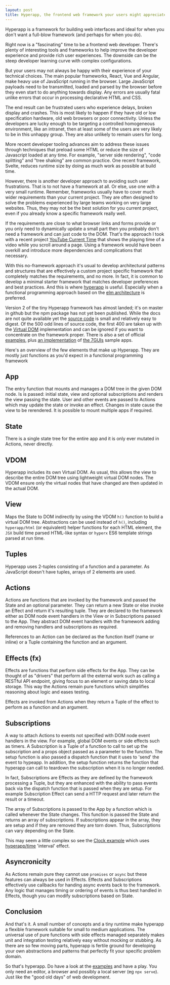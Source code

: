 ```yaml
---
layout: post
title: Hyperapp, the frontend web framework your users might appreciate
---
```


<div class="message">
Hyperapp is a framework for building web interfaces and ideal for when you don't want a full-blow framework (and perhaps for when you do).
</div>

Right now is a "fascinating" time to be a frontend web developer. There's plenty of interesting tools and frameworks to help improve the developer experience and provide rich user experiences. The downside can be the steep developer learning curve with complex configurations.

But your users may not always be happy with their experience of your technical choices. The main popular frameworks, React, Vue and Angular, make heavy use of JavaScript running in the browser. Large JavaScript payloads need to be transmitted, loaded and parsed by the browser before they even start to do anything towards display. Any errors are usually fatal unlike errors that occur in processing declarative HTML and CSS.

The end result can be frustrated users who experience delays, broken display and crashes. This is most likely to happen if they have old or low specification hardware, old web browsers or poor connectivity. Unless the developers are lucky enough to be targeting a controlled homogeneous environment, like an intranet, then at least some of the users are very likely to be in this unhappy group. They are also unlikely to remain users for long.

More recent developer tooling advances aim to address these issues through techniques that preload some HTML or reduce the size of Javascript loaded at any time. For example, "server side rendering", "code splitting" and "tree shaking" are common practice. One recent framework, Svelte, reduces runtime size by doing as much work as possible at build time.

However, there is another developer approach to avoiding such user frustrations. That is to not have a framework at all. Or else, use one with a very small runtime. Remember, frameworks usually have to cover much wider requirements than your current project. They are often designed to solve the problems experienced by large teams working on very large websites. Thus, they may not be the best solution for you current project, even if you already know a specific framework really well.

If the requirements are close to what browser links and forms provide or you only need to dynamically update a small part then you probably don't need a framework and can just code to the DOM. That's the approach I took with a recent project [YouTube Current Time](https://github.com/music-practice-tools/youtube-current-time/blob/master/ytct-es6.js) that shows the playing time of a video while you scroll around a page. Using a framework would have been overkill and introduce more dependencies and complications that necessary.

With this no-framework approach it's usual to develop architectural patterns and structures that are effectively a custom project specific framework that completely matches the requirements, and no more. In fact, it is common to develop a minimal starter framework that matches developer preferences and best practices. And this is where [hyperapp](https://github.com/jorgebucaran/hyperapp) is useful. Especially when a functional programming approach based on the [elm architecture](https://guide.elm-lang.org/architecture/) is preferred.

Version 2 of the tiny Hyperapp framework has almost landed; it's on master in github but the npm package has not yet been published. While the docs are not quite available yet the [source code](https://github.com/jorgebucaran/hyperapp) is small and relatively easy to digest. Of the 500 odd lines of source code, the first 400 are taken up with the [Virtual DOM](https://reactjs.org/docs/faq-internals.html) implementation and can be ignored if you want to concentrate on the framework proper. There is also a set of official [examples](https://github.com/jorgebucaran/hyperapp/blob/master/docs/examples.md), plus [an implementation](https://github.com/zaceno/sevenguis-hyperapp) of [the 7GUIs](https://eugenkiss.github.io/7guis/) sample apps.

Here's an overview of the few elements that make up Hyperapp. They are mostly just functions as you'd expect in a functional programming framework

## App

The entry function that mounts and manages a DOM tree in the given DOM node. Is is passed: initial state, view and optional subscriptions and renders the view passing the state. User and other events are passed to Actions which may update the state or invoke an effect. Changes in state cause the view to be rerendered. It is possible to mount multiple apps if required.

## State

There is a single state tree for the entire app and it is only ever mutated in Actions, never directly.

## VDOM

Hyperapp includes its own Virtual DOM. As usual, this allows the view to describe the entire DOM tree using lightweight virtual DOM nodes. The VDOM ensure only the virtual nodes that have changed are then updated in the actual DOM.

## View

Maps the State to DOM indirectly by using the VDOM `h()` function to build a virtual DOM tree. Abstractions can be used instead of `h()`, including `hyperapp/html` (or equivalent) helper functions for each HTML element, the `JSX` build time parsed HTML-like syntax or `hyperx` ES6 template strings parsed at run time.

## Tuples

Hyperapp uses 2-tuples consisting of a function and a parameter. As JavaScript doesn't have tuples, arrays of 2 elements are used.

## Actions

Actions are functions that are invoked by the framework and passed the State and an optional parameter. They can return a new State or else invoke an Effect and return it's resulting tuple. They are declared to the framework either as DOM node event handlers in the View or in Subscriptions passed to the App. They abstract DOM event handlers with the framework adding and removing handlers and subscriptions as required.

References to an Action can be declared as the function itself (name or inline) or a Tuple containing the function and an argument.

## Effects (fx)

Effects are functions that perform side effects for the App. They can be thought of as "drivers" that perform all the external work such as calling a RESTful API endpoint, giving focus to an element or saving data to local storage. This way the Actions remain pure functions which simplifies reasoning about logic and eases testing.

Effects are invoked from Actions when they return a Tuple of the effect to perform as a function and an argument.

## Subscriptions

A way to attach Actions to events not specified with DOM node event handlers in the view.  For example, global DOM events or side effects such as timers. A Subscription is a Tuple of a function to call to set up the subscription and a props object passed as a parameter to the function. The setup function is also passed a dispatch function that it uses to 'send' the event to hypeapp. In addition, the setup function returns the function that hyperapp can call to teardown the subscription when it is no longer needed.

In fact, Subscriptions are Effects as they are defined by the framework processing a Tuple, but they are enhanced with the ability to pass events back via the dispatch function that is passed when they are setup. For example Subscription Effect can send a HTTP request and later return the result or a timeout.

The array of Subscriptions is passed to the App by a function which is called whenever the State changes. This function is passed the State and returns an array of subscriptions. If subscriptions appear in the array, they are setup and if they are removed they are torn down. Thus, Subscriptions can vary depending on the State.

This may seem a little complex so see the [Clock example](https://github.com/jorgebucaran/hyperapp/blob/master/docs/examples.md#simple-clock) which uses [hyperapp/time](https://github.com/SteveALee/hyperapp/blob/master/lib/time/src/index.js) 'interval' effect.


## Asyncronicity

As Actions remain pure they cannot use `promises` or `async` but these features can always be used in Effects. Effects and Subscriptions effectively use callbacks for handing async events back to the framework. Any logic that manages timing or ordering of events is thus best handled in Effects, though you can modify subscriptions based on State.

## Conclusion

And that's it. A small number of concepts and a tiny runtime make hyperapp a flexible framework suitable for small to medium applications. The universal use of pure functions with side effects managed separately makes unit and integration testing relatively easy without mocking or stubbing. As there are so few moving parts, hyperapp is fertile ground for developing your own abstractions and patterns that perfectly fit your specific problem domain.

So that's hyperapp. Do have a look at the [examples](https://github.com/jorgebucaran/hyperapp/blob/master/docs/examples.md) and have a play. You only need an editor, a browser and possibly a local server (eg `npx serve`). Just like the "good old days" of web development.

